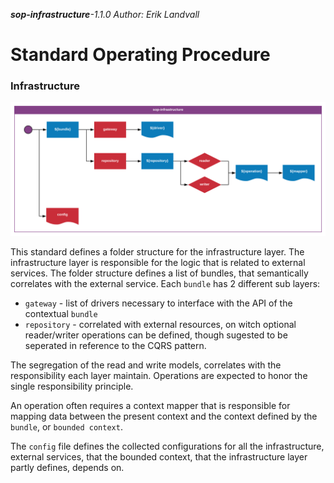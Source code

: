 _**sop-infrastructure**-1.1.0_
_Author: Erik Landvall_
# Standard Operating Procedure
### Infrastructure

![Infrastructure diagram](diagram/sop-infrastructure.svg)

This standard defines a folder structure for the infrastructure layer. The infrastructure layer is responsible for the logic that is related to external services. The folder structure defines a list of bundles, that semantically correlates with the external service. Each `bundle` has 2 different sub layers:
- `gateway`    - list of drivers necessary to interface with the API of the contextual `bundle`
- `repository` - correlated with external resources, on witch optional reader/writer operations can be defined, though sugested to be seperated in reference to the CQRS pattern.

The segregation of the read and write models, correlates with the responsibility each layer maintain. Operations are expected to honor the single responsibility principle.

An operation often requires a context mapper that is responsible for mapping data between the present context and the context defined by the `bundle`, or `bounded context`.

The `config` file defines the collected configurations for all the infrastructure, external services, that the bounded context, that the infrastructure layer partly defines, depends on.
